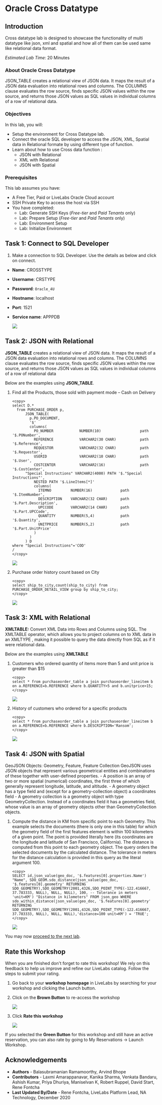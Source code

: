 # Oracle Cross Datatype

## Introduction
Cross datatype lab is designed to showcase the functionality of multi datatype like json, xml and spatial and how all of them can be used same like relational data format.

*Estimated Lab Time*: 20 Minutes

### About Oracle Cross Datatype

JSON_TABLE creates a relational view of JSON data. It maps the result of a JSON data evaluation into relational rows and columns. The COLUMNS clause evaluates the row source, finds specific JSON values within the row source, and returns those JSON values as SQL values in individual columns of a row of relational data.

### Objectives
In this lab, you will:
* Setup the environment for Cross Datatype lab.
* Connect the oracle SQL developer to access the JSON, XML, Spatial data in Relational formate by using different type of function.
* Learn about how to use Cross data function :
    - JSON with Relational
    - XML with Relational
    - JSON with Spatial

### Prerequisites
This lab assumes you have:
- A Free Tier, Paid or LiveLabs Oracle Cloud account
- SSH Private Key to access the host via SSH
- You have completed:
    - Lab: Generate SSH Keys (*Free-tier* and *Paid Tenants* only)
    - Lab: Prepare Setup (*Free-tier* and *Paid Tenants* only) 
    - Lab: Environment Setup
    - Lab: Initialize Environment


<!-- ## Task 1: Connect to the Pluggable Database (PDB) -->

<!-- 1. As oracle user set oracle Environment and connect to the PDB.

    ```
    <copy>
    . oraenv
    </copy>
    ```

    ```
    <copy>
    convergedcdb
    </copy>
    ```

    ```
    <copy>
    sqlplus CRSTYPE/Oracle_4U@APPPDB
    </copy>
    ``` -->

## Task 1: Connect to SQL Developer

1. Make a connection to SQL Developer. Use the details as below and click on connect.


  - **Name**: CROSSTYPE
  - **Username**: CRSTYPE
  - **Password**: `Oracle_4U`
  - **Hostname**: localhost
  - **Port**: 1521
  - **Service name**: APPPDB

    ![](./images/cross_sql_developer.png " ")


## Task 2: JSON with Relational

**JSON_TABLE** creates a relational view of JSON data. It maps the result of a JSON data evaluation into relational rows and columns. The COLUMNS clause evaluates the row source, finds specific JSON values within the row source, and returns those JSON values as SQL values in individual columns of a row of relational data

Below are the examples using **JSON_TABLE**.

1. Find all the Products, those sold with payment mode – Cash on Delivery

    ```
    <copy>
    select D.*
      from PURCHASE_ORDER p,
          JSON_TABLE(
            p.PO_DOCUMENT,
            '$'
            columns(
              PO_NUMBER            NUMBER(10)                  path  '$.PONumber',
              REFERENCE            VARCHAR2(30 CHAR)           path  '$.Reference',
              REQUESTOR            VARCHAR2(32 CHAR)           path  '$.Requestor',
              USERID               VARCHAR2(10 CHAR)           path  '$.User',
              COSTCENTER           VARCHAR2(16)                path  '$.CostCenter',
          "Special Instructions" VARCHAR2(4000) PATH '$."Special Instructions"',
              NESTED PATH '$.LineItems[*]'
              columns(
                ITEMNO         NUMBER(16)             path '$.ItemNumber',
                DESCRIPTION    VARCHAR2(32 CHAR)      path '$.Part.Description',
                UPCCODE        VARCHAR2(14 CHAR)      path '$.Part.UPCCode',
                QUANTITY       NUMBER(5,4)            path '$.Quantity',
                UNITPRICE      NUMBER(5,2)            path '$.Part.UnitPrice'
              )
            )
          ) D
    where "Special Instructions"='COD'
    /
    </copy>
    ```

    ![](./images/cd1.png " ")

2.  Purchase order history count based on City

    ```
    <copy>
    select ship_to_city,count(ship_to_city) from PURCHASE_ORDER_DETAIL_VIEW group by ship_to_city;
    </copy>
    ```
    ![](./images/cd3.png)

## Task 3: XML with Relational

**XMLTABLE:** Convert XML Data into Rows and Columns using SQL. The XMLTABLE operator, which allows you to project columns on to XML data in an XMLTYPE , making it possible to query the data directly from SQL as if it were relational data.

Below are the examples using **XMLTABLE**

1. Customers who ordered quantity of items more than 5 and unit price is greater than $15

    ```
    <copy>
    select * from purchaseorder_table a join purchaseorder_lineitem b on a.REFERENCE=b.REFERENCE where b.QUANTITY>5 and b.unitprice>15;
    </copy>
    ```

    ![](./images/cd10.png)

2. History of customers who ordered for a specific products

    ```
    <copy>
    select * from purchaseorder_table a join purchaseorder_lineitem b on a.REFERENCE=b.REFERENCE where b.DESCRIPTION='Ransom';
    </copy>
    ```

    ![](./images/cd11.png)

## Task 4: JSON with Spatial

GeoJSON Objects: Geometry, Feature, Feature Collection
GeoJSON uses JSON objects that represent various geometrical entities and combinations of these together with user-defined properties.
    - A position is an array of two or more spatial (numerical) coordinates, the first three of which generally represent longitude, latitude, and altitude.
    - A geometry object has a type field and (except for a geometry-collection object) a coordinates field
    - A geometry collection is a geometry object with type GeometryCollection. Instead of a coordinates field it has a geometries field, whose value is an array of geometry objects other than GeometryCollection objects.


1. Compute the distance in KM from specific point to each Geometry. This example selects the documents (there is only one in this table) for which the geometry field of the first features element is within 100 kilometers of a given point. The point is provided literally here (its coordinates are the longitude and latitude of San Francisco, California). The distance is computed from this point to each geometry object. The query orders the selected documents by the calculated distance. The tolerance in meters for the distance calculation is provided in this query as the literal argument 100.


    ```
    <copy>
    SELECT id,json_value(geo_doc, '$.features[0].properties.Name') "Name", SDO_GEOM.sdo_distance(json_value(geo_doc, '$.features[0].geometry' RETURNING SDO_GEOMETRY),SDO_GEOMETRY(2001,4326,SDO_POINT_TYPE(-122.416667, 37.783333, NULL), NULL, NULL), 100, -- Tolerance in meters
    'unit=KM') "Distance in kilometers" FROM json_geo WHERE sdo_within_distance(json_value(geo_doc, '$.features[0].geometry' RETURNING SDO_GEOMETRY),SDO_GEOMETRY(2001,4326,SDO_POINT_TYPE(-122.416667, 37.783333, NULL), NULL, NULL),'distance=100 unit=KM') = 'TRUE';
    </copy>
    ```
    ![](./images/cd15.png)

You may now [proceed to the next lab](#next).

## Rate this Workshop
When you are finished don't forget to rate this workshop!  We rely on this feedback to help us improve and refine our LiveLabs catalog.  Follow the steps to submit your rating.

1.  Go back to your **workshop homepage** in LiveLabs by searching for your workshop and clicking the Launch button.
2.  Click on the **Brown Button** to re-access the workshop  

    ![](https://raw.githubusercontent.com/oracle/learning-library/master/common/labs/cloud-login/images/workshop-homepage-2.png " ")

3.  Click **Rate this workshop**

    ![](https://raw.githubusercontent.com/oracle/learning-library/master/common/labs/cloud-login/images/rate-this-workshop.png " ")

If you selected the **Green Button** for this workshop and still have an active reservation, you can also rate by going to My Reservations -> Launch Workshop.

## Acknowledgements
* **Authors** - Balasubramanian Ramamoorthy, Arvind Bhope
* **Contributors** - Laxmi Amarappanavar, Kanika Sharma, Venkata Bandaru, Ashish Kumar, Priya Dhuriya, Maniselvan K, Robert Ruppel, David Start, Rene Fontcha
* **Last Updated By/Date** - Rene Fontcha, LiveLabs Platform Lead, NA Technology, December 2020
